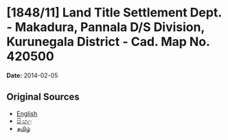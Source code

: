 # [1848/11] Land Title Settlement Dept. - Makadura, Pannala D/S Division, Kurunegala District - Cad. Map No. 420500

**Date:** 2014-02-05

## Original Sources

- [English](https://documents.gov.lk/view/extra-gazettes/2014/2/1848-11_E.pdf)
- [සිංහල](https://documents.gov.lk/view/extra-gazettes/2014/2/1848-11_S.pdf)
- [தமிழ்](https://documents.gov.lk/view/extra-gazettes/2014/2/1848-11_T.pdf)
